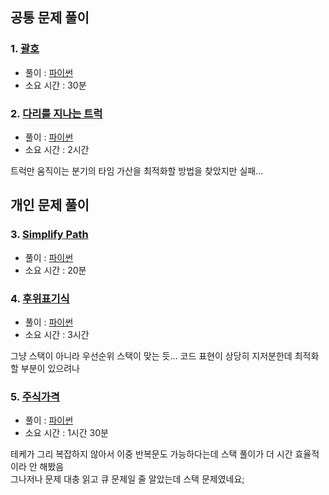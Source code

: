 ## 공통 문제 풀이
### 1. [괄호](https://www.acmicpc.net/problem/9012)
- 풀이 : [파이썬](https://github.com/kimD0ngjun/backjoon_programmers/blob/main/%EB%B0%B1%EC%A4%80/Silver/9012.%E2%80%85%EA%B4%84%ED%98%B8/%EA%B4%84%ED%98%B8.py)
- 소요 시간 : 30분

### 2. [다리를 지나는 트럭](https://school.programmers.co.kr/learn/courses/30/lessons/42583)
- 풀이 : [파이썬](https://github.com/kimD0ngjun/backjoon_programmers/blob/main/%ED%94%84%EB%A1%9C%EA%B7%B8%EB%9E%98%EB%A8%B8%EC%8A%A4/2/42583.%E2%80%85%EB%8B%A4%EB%A6%AC%EB%A5%BC%E2%80%85%EC%A7%80%EB%82%98%EB%8A%94%E2%80%85%ED%8A%B8%EB%9F%AD/%EB%8B%A4%EB%A6%AC%EB%A5%BC%E2%80%85%EC%A7%80%EB%82%98%EB%8A%94%E2%80%85%ED%8A%B8%EB%9F%AD.py)
- 소요 시간 : 2시간

트럭만 움직이는 분기의 타임 가산을 최적화할 방법을 찾았지만 실패... 

## 개인 문제 풀이
### 3. [Simplify Path](https://leetcode.com/problems/simplify-path/description/?envType=problem-list-v2&envld=stack)
- 풀이 : [파이썬](https://github.com/kimD0ngjun/backjoon_programmers/blob/main/LeetCode/Medium/0071-simplify-path/0071-simplify-path.py)
- 소요 시간 : 20분

### 4. [후위표기식](https://www.acmicpc.net/problem/1918)
- 풀이 : [파이썬](https://github.com/kimD0ngjun/backjoon_programmers/blob/main/%EB%B0%B1%EC%A4%80/Gold/1918.%E2%80%85%ED%9B%84%EC%9C%84%E2%80%85%ED%91%9C%EA%B8%B0%EC%8B%9D/%ED%9B%84%EC%9C%84%E2%80%85%ED%91%9C%EA%B8%B0%EC%8B%9D.py)
- 소요 시간 : 3시간

그냥 스택이 아니라 우선순위 스택이 맞는 듯... 코드 표현이 상당히 지저분한데 최적화할 부분이 있으려나

### 5. [주식가격](https://school.programmers.co.kr/learn/courses/30/lessons/42584)
- 풀이 : [파이썬](https://github.com/kimD0ngjun/backjoon_programmers/blob/main/%ED%94%84%EB%A1%9C%EA%B7%B8%EB%9E%98%EB%A8%B8%EC%8A%A4/2/42584.%E2%80%85%EC%A3%BC%EC%8B%9D%EA%B0%80%EA%B2%A9/%EC%A3%BC%EC%8B%9D%EA%B0%80%EA%B2%A9.py)
- 소요 시간 : 1시간 30분

테케가 그리 복잡하지 않아서 이중 반복문도 가능하다는데 스택 풀이가 더 시간 효율적이라 안 해봤음 \
그나저나 문제 대충 읽고 큐 문제일 줄 알았는데 스택 문제였네요;
